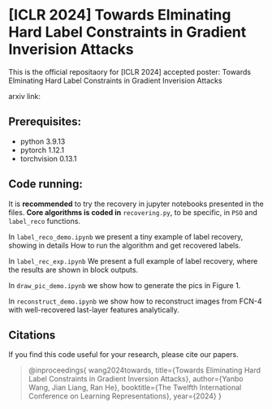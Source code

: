 # **[ICLR 2024] Towards Elminating Hard Label Constraints in Gradient Inverision Attacks**

This is the official repositaory for [ICLR 2024] accepted poster: Towards Elminating Hard Label Constraints in Gradient Inverision Attacks

arxiv link: 

## Prerequisites:
- python 3.9.13
- pytorch 1.12.1
- torchvision 0.13.1

## Code running:
It is **recommended** to try the recovery in jupyter notebooks presented in the files. **Core algorithms is coded in** `recovering.py`, to be specific, in `PSO` and `label_reco` functions. 

In `label_reco_demo.ipynb` we present a tiny example of label recovery, showing in details How to run the algorithm and get recovered labels.

In `label_rec_exp.ipynb` We present a full example of label recovery, where the results are shown in block outputs.

In `draw_pic_demo.ipynb` we show how to generate the pics in Figure 1.

In `reconstruct_demo.ipynb` we show how to reconstruct images from FCN-4 with well-recovered last-layer features analytically.
## Citations
If you find this code useful for your research, please cite our papers.
> @inproceedings{
wang2024towards,
title={Towards Eliminating Hard Label Constraints in Gradient Inversion Attacks},
author={Yanbo Wang, Jian Liang, Ran He},
booktitle={The Twelfth International Conference on Learning Representations},
year={2024}
}
